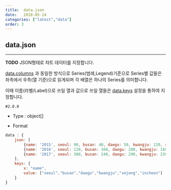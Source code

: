 ```yaml
---
title:  data.json
date:   2018-05-14
categories: ["latest","data"]
order: 3
---
```


## data.json
---

**TODO** JSON형태로 챠트 데이터를 지정합니다.

[data.columns](/data/data.columns.html) 과 동일한 방식으로 Series(범례,Legend)기준으로 Series별 값들은 좌측에서 우측(열 기준)으로 읽게되며 각 배열은 하나의 Series를 의미합니다.

이때 이름(라벨/Label)으로 쓰일 열과 값으로 쓰일 열들은 [data.keys](/data/data.keys.html) 설정을 통하여 지정합니다.


`#2.0.0`

* Type : object[]

* Format
```javascript
data : {
	json: [
		{name: '2015', seoul: 90, busan: 40, daegu: 50, kwangju: 120, sejong: 80, incheon: 90},
		{name: '2016', seoul: 120, busan: 160, daegu: 200, kwangju: 160, sejong: 130, incheon: 220},
		{name: '2017', seoul: 300, busan: 240, daegu: 290, kwangju: 230, sejong: 300, incheon: 320}
	],
	keys: {
		x: "name",
		value: ["seoul","busan","daegu","kwangju","sejong","incheon"]
	}
}
```
